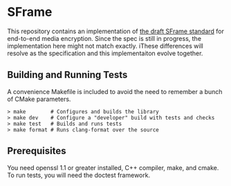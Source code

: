 
# SFrame

This repository contains an implementation of [the draft SFrame
standard](https://datatracker.ietf.org/doc/html/draft-omara-sframe) for
end-to-end media encryption.  Since the spec is still in progress, the
implementation here might not match exactly.  iThese differences will resolve as
the specification and this implementaiton evolve together.

## Building and Running Tests

A convenience Makefile is included to avoid the need to remember a bunch of
CMake parameters.

```
> make        # Configures and builds the library 
> make dev    # Configure a "developer" build with tests and checks
> make test   # Builds and runs tests
> make format # Runs clang-format over the source
```

## Prerequisites

You need openssl 1.1 or greater installed, C++ compiler, make, and cmake.  To
run tests, you will need the doctest framework.
